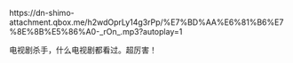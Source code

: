 <!-- 现在是东八区2019年8月6日，还有21分钟就是我们在一起后的第一个七夕了。

可惜，你在离我9,699.68公里的奥克兰。

对于这个距离，我从没有过多么直观的感受。直到刚才，我在Google map上用手扒拉到酸痛才找到你在的位置后，我才对这个数字有了一些直观的感受。

有诗人说 「Parting is all we need to know of hell.」

亲爱的爱丽丝小姐，我想你了。

最近我们吵了不少的架。你说我不再像以前那样在乎你，关心你了。聊不完的话题，一日三餐的叮嘱，还有对潜在对手的小别扭。你把这些细节一件一件砸给了我。

「对啊，我到底怎么了呢？」我问自己。

突然，我想起了那个晚上。那个晚上，我们刚刚开始double life没多久，幸福像空气中的氧气，被红细胞捕获并送到我们全身的每一个细胞。但是在幸福之余，我突然害怕起来——当新鲜感消失的那一天，我会不会因为怠惰而忽视你呢？以我对自己的了解，我在自己的手机备忘录的最后一行写下了一句话「最后，不忘初心。」

渐渐地，我想起了你那句Lets's start double life；想起了跟你的第一次视频；第一次拥抱；第一次牵手；第一次Kiss。当然还有你那声让我丢盔弃甲的「脑公~」。

爱丽丝小姐，愿我能再次成为你的疯帽子先生。

七夕快乐！ -->
<p>https://dn-shimo-attachment.qbox.me/h2wdOprLy14g3rPp/%E7%BD%AA%E6%81%B6%E7%8E%8B%E5%86%A0-_rOn_.mp3?autoplay=1</p>
电视剧杀手，什么电视剧都看过。超厉害！
